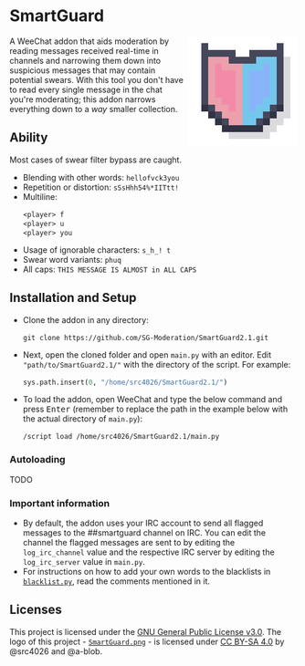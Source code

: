 # SmartGuard

<img src="./assets/SmartGuard.png" align="right"
 alt="SmartGuard logo by s20 and GreenBlob" width="192" height="192">

A WeeChat addon that aids moderation by reading messages received real-time in channels and narrowing them down into suspicious messages that may contain potential swears. With this tool you don't have to read every single message in the chat you're moderating; this addon narrows everything down to a _way_ smaller collection.

## Ability
Most cases of swear filter bypass are caught.
- Blending with other words: `hellofvck3you`
- Repetition or distortion: `sSsHhh54%*IITtt!`
- Multiline:
    ```
    <player> f
    <player> u
    <player> you
    ```
- Usage of ignorable characters: `s_h_! t`
- Swear word variants: `phuq`
- All caps: `THIS MESSAGE IS ALMOST in ALL CAPS`

## Installation and Setup
- Clone the addon in any directory:
    ```
    git clone https://github.com/SG-Moderation/SmartGuard2.1.git
    ```
- Next, open the cloned folder and open `main.py` with an editor. Edit `"path/to/SmartGuard2.1/"` with the directory of the script. For example:
    ```python
    sys.path.insert(0, "/home/src4026/SmartGuard2.1/")
    ```
- To load the addon, open WeeChat and type the below command and press <kbd>Enter</kbd> (remember to replace the path in the example below with the actual directory of `main.py`):
    ```
    /script load /home/src4026/SmartGuard2.1/main.py
    ```

### Autoloading
TODO

### Important information
- By default, the addon uses your IRC account to send all flagged messages to the ##smartguard channel on IRC. You can edit the channel the flagged messages are sent to by editing the `log_irc_channel` value and the respective IRC server by editing the `log_irc_server` value in `main.py`.
- For instructions on how to add your own words to the blacklists in [`blacklist.py`](blacklist.py), read the comments mentioned in it.

## Licenses
This project is licensed under the [GNU General Public License v3.0](LICENSE). The logo of this project - [`SmartGuard.png`](./assets/SmartGuard.png) -  is licensed under [CC BY-SA 4.0](https://creativecommons.org/licenses/by-sa/4.0/) by @src4026 and @a-blob.

